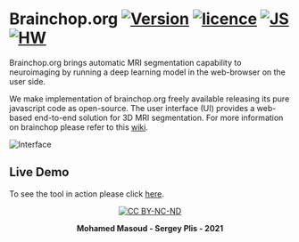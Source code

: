 # Brainchop.org  [![Version](https://img.shields.io/badge/Version-1.0.0-brightgreen)]()  [![licence ](https://img.shields.io/badge/license-BY--NC--ND-orange)](https://creativecommons.org/licenses/by-nc-nd/3.0/) [![JS ](https://img.shields.io/badge/Types-JavaScript-blue)]()[![HW ](https://img.shields.io/badge/HardWare-GPU-green)]()

 Brainchop.org brings automatic MRI segmentation  capability to neuroimaging  by running a deep learning model in the web-browser on the user side. 

 We make implementation of brainchop.org freely available releasing its pure javascript code as open-source. The user interface (UI)  provides a web-based  end-to-end solution for 3D MRI segmentation. For more information on brainchop please refer to this [wiki](https://github.com/neuroneural/neuroneural.github.io/wiki).

![Interface](https://github.com/neuroneural/neuroneural.github.io/blob/master/style/SimpleUI.png)


## Live Demo

To see the tool in action please click  [here](https://neuroneural.github.io/).


<div align="center">

[![CC BY-NC-ND ](https://img.shields.io/badge/license-BY--NC--ND-orange)](https://creativecommons.org/licenses/by-nc-nd/3.0/) 

**Mohamed Masoud - Sergey Plis - 2021**
</div>
